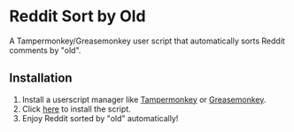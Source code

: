 # Reddit Sort by Old

A Tampermonkey/Greasemonkey user script that automatically sorts Reddit comments by "old".

## Installation

1. Install a userscript manager like [Tampermonkey](https://www.tampermonkey.net/) or [Greasemonkey](https://addons.mozilla.org/en-US/firefox/addon/greasemonkey/).
2. Click [here](https://github.com/rayman1972/RedditSortByOld/raw/main/RedditSortByOld.user.js) to install the script.
3. Enjoy Reddit sorted by "old" automatically!
